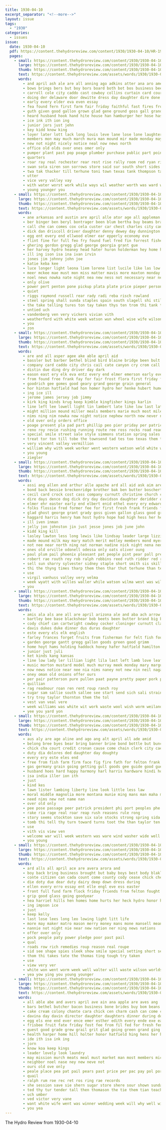 ```yaml
---
title: 1930-04-10
excerpt_separator: "<!--more-->"
layout: issue
tags:
  - "1930"
categories:
  - issues
issue:
  date: 1930-04-10
  pdf: https://content.thehydroreview.com/content/1930/1930-04-10/HR-1930-04-10.pdf
  pages:
    - small: https://content.thehydroreview.com/content/1930/1930-04-10/small/HR-1930-04-10-01.jpg
      large: https://content.thehydroreview.com/content/1930/1930-04-10/large/HR-1930-04-10-01.jpg
      thumb: https://content.thehydroreview.com/content/1930/1930-04-10/thumbnails/HR-1930-04-10-01.jpg
      text: https://content.thehydroreview.com/assets/words/1930/1930-04-10/HR-1930-04-10-01.txt
      words:
        - and april ash ale are all anning ago adkins atter ana aro american amis arizona aso ane
        - bows brings bers but boy bors board both bot bos business been benedict bielby bridgeport begun bony blue buys bridges bly baker bring bandy brother bros bridge boys branch bee bars
        - carroll cole city caddo cast cowboy collins curtain card court claus crow conti certain character cecil cox clayton can counter college capi call class come company county
        - doing der delaware door dewitte dress day daughter dire done dallas
        - early every elder eva even essay
        - fea found fern first farm fair friday faithful fast fires from fine fraction fore failing front fan fire fites friends ford for
        - guth given good gallon grown glad gene ground goss gall grandview giant gov george grand
        - heard husband hook hand hite house han hamburger her hose hash held health hydro handle has hatcher hardesty had home high hough hed him hobart hay harry hool how
        - ice ink ith ion ing
        - junior jors just jehn
        - key kidd know king
        - loyer later lott lack long louis leve lane lose lone laughter lat lodge little league large lis left light lon living last lake
        - members mon may much march mura man mound mir made monday mayo minne main mildred miss morning morn many mond
        - new not night nicely notice neal now news north
        - office old olds over ones omer only
        - pumper plant past pop poage plumber purchase public part points perfect pet pounds pour present poor ply plage pees pipe
        - quarters
        - roar ray real rochester rear rest rise rally room red ryan rie
        - swan sota siren son sorrows store said sur south short sides soon sible sun strang street state small sed sunday senior score she spies shines sickles stands stage santa shall see side station
        - twa tak thacker till terhune toni town texas tank thompson tast tor tho ted thi toll tol treat trip try thet tes taylor talkington the
        - utter
        - vice very valley vay
        - with water worst work while ways wil weather worth was ward wee western washita williams week wieden wentz word whitebread willow weir wife winning works welcome wesley well wagon want will weatherford wort wise
        - young younger you
    - small: https://content.thehydroreview.com/content/1930/1930-04-10/small/HR-1930-04-10-02.jpg
      large: https://content.thehydroreview.com/content/1930/1930-04-10/large/HR-1930-04-10-02.jpg
      thumb: https://content.thehydroreview.com/content/1930/1930-04-10/thumbnails/HR-1930-04-10-02.jpg
      text: https://content.thehydroreview.com/assets/words/1930/1930-04-10/HR-1930-04-10-02.txt
      words:
        - ane arkansas ard austin are april alle ator age all appleman amos ach and andrew
        - ber binger ben beryl bontrager been blum bertha buy beams brake big body black bill bos but bure bond bett
        - call che can comes cox cela custer car chest charles city cana copus crissman cause comfort coup
        - dick dan driscoll driver daughter denny dewey day dunnington doing della dunithan dooley deana
        - egg ent every end ellwood elmer ear epperly economy eve
        - flint fine for full feo fry found fuel fred fin forrest fisher firm foss from folsom friday field ford fea finer farrell foy fryer fig first
        - ghering gordon gregg glad george georgia grant gue
        - her harvey hydro heaney head hater huron holderman hey home hon harry hopewell harold hendrick helmuth has harris hatfield
        - ill ing ison isa ina ivan irvin
        - jones jim johnny john joe
        - katie keba kee
        - luce longer light leona liem lorene list lucile like las low lay left laughter lent long
        - meer mckee mae must mon miss matter mavis more maxton monday mer mattie mounts mobile many morgan mcanally moser mira maynard
        - noel news nowka nate night nea new ness not necessary near nettie
        - only olive
        - power pert penton pone pickup plata plate price pieper persons phillips pitzer pay pias place pearson
        - quiet
        - riggs raymond russell rear rady radi reba risch rowland
        - steel spring shall sunda staples spain south slagell shi still son sells she simpson sie scott speed style span sun save susie sim springs sturgill shen skill shock stek smooth strong simple show street sale stall said six send sam saturday special space sunday schantz sedan star seat sport such see
        - the take telling tures ton tay taken thys ten trom thi tank thomas tow town truly tie
        - untied uch
        - vandenberg ven very vickers vivian vith
        - weatherford with white week watson wun wheel wise wife wilson wood wane wee wearing wilma will
        - you
        - zon
    - small: https://content.thehydroreview.com/content/1930/1930-04-10/small/HR-1930-04-10-03.jpg
      large: https://content.thehydroreview.com/content/1930/1930-04-10/large/HR-1930-04-10-03.jpg
      thumb: https://content.thehydroreview.com/content/1930/1930-04-10/thumbnails/HR-1930-04-10-03.jpg
      text: https://content.thehydroreview.com/assets/words/1930/1930-04-10/HR-1930-04-10-03.txt
      words:
        - are and all asper agee ake able april aid
        - bassler but barber bethel blind bird blaine bridge been bult business best bradley bull black brown baby bank
        - company card caddo city chris cail cate canyon cry crom call carry come car chick choice child champlin craig comes cross can cornish chet
        - distin due ding dry driver day dark
        - eason east ery elk eva entz every end elmer emerson early even
        - from found free frank fay for fair frost flora first friday faster finger farm flock
        - goodrich gee gomes good geary grand george grain general
        - hor hinton hatfield had hon homer hydro her henke hubert humes hafer heart home has harder householder house harper halls half
        - ing ice ill
        - jerome james jersey job jimmy
        - kirk king kinds krug keep kimble kingfisher kings karlin
        - line left lee lowell light lin lambert late like low last latter
        - might million mound miller meals members marie much most mile montgomery march money miles man main many
        - nims ning nim nowka now night notice nephew north new never name near neighbor newton
        - old over only orders office
        - poage present pla pad part phillip peo pier priday per patrick place pool plate pretty plant pleasant
        - reno roy revie rushing running route ree ross rocks road ready reese res ralph ridenour
        - special smile street sale style simmons station spring sales save sunda shafer sae saturday sor see smith still sir stephenson square sees stock sullens store sunday sells service scott set star shearing sack short
        - treat tor ton till tobe the townsend tad tes too texas them town
        - very vincent valley vermillion
        - william why with week worker went western watson weld white well wykert works wells will whitefield worley window weatherford work walker water was
        - you young
        - ziegler
    - small: https://content.thehydroreview.com/content/1930/1930-04-10/small/HR-1930-04-10-04.jpg
      large: https://content.thehydroreview.com/content/1930/1930-04-10/large/HR-1930-04-10-04.jpg
      thumb: https://content.thehydroreview.com/content/1930/1930-04-10/thumbnails/HR-1930-04-10-04.jpg
      text: https://content.thehydroreview.com/assets/words/1930/1930-04-10/HR-1930-04-10-04.txt
      words:
        - assi ang allen and arthur alle apache ard all aid ask aim are age alton austin altus ago april
        - bond back bessie breckenridge brother bak ben butter boschert beatrice bath brothers brings bear but better beck bec bill bunch buy bove baptist blue
        - cecil card crock cost cass company curnutt christine church cal coffee city come close can charlie came carl chicas case cales
        - dire days dence dog dick dry day davidson daughter deridder dress
        - elmer ehr easter early end elbert enid ethel every ery edwards
        - folks flossie fred former fee for first fresh frank friends faster from
        - glad ghost george grant grady goss given gallon glass good greeson german
        - haggard harris henry ham host hydro hope had high hess her hert hardesty hazel hamilton held hays hool hopewell harry hes home
        - ill iven inman
        - jelly jon johnston jin just jesse jones job june john
        - kidd king kill
        - lasley lawton less long lewis like lindsay leader large lizzie lahoma lillie low linton leo look let
        - made mound milk may mary match merit motley members mond myers macks mane most many mik mis money miss mount
        - not nee near north ning nat norman nadine nick night nena ned neighbors nine now noel new
        - ones old orville odonell odessa only oats oliver oung
        - paul plum pail phoenix pleasant pat people pint pear pall present per pla page prey persons ply pee price
        - robert rae routh rey rob ralph robbins reed ruth ridder red rains room render reynolds roof rohr ray reno
        - sell sun sharry sylvester sidney staple short smith sis skill saturday still seals sit service store steeley stockton school ser spare saucer shall south sunday see sal such son stella sunda six stanfill sith sick sons special sam slight
        - thi the thyng times tharp them then thar thut terhune than team thur teter toles tie tree ton taylor tobe tow town
        - use
        - virgil vanhuss valley very velma
        - week wyatt with willes waller while watson wilma west was willi walling work wieden willie weiden weather wayman will willis well words worth way went
        - you
    - small: https://content.thehydroreview.com/content/1930/1930-04-10/small/HR-1930-04-10-05.jpg
      large: https://content.thehydroreview.com/content/1930/1930-04-10/large/HR-1930-04-10-05.jpg
      thumb: https://content.thehydroreview.com/content/1930/1930-04-10/thumbnails/HR-1930-04-10-05.jpg
      text: https://content.thehydroreview.com/assets/words/1930/1930-04-10/HR-1930-04-10-05.txt
      words:
        - amis ala als ane all are april arizona ale and aba ach arrow
        - bartley bee base blackshear bob beets been butter brand big blakley bottle bulk bugg box beans belew
        - cody chief can cartwright cowboy cocker cloninger curnutt class collier cattle caddo cast cee corte cot carta carl camps corn child comb ching caria cam chastain
        - davis dukes duke dinner dus duras daughter
        - este every els elk english
        - farley frances forget fruits from fisherman for felt fish foot full fresh floor far frisco
        - garden george gantt gregg gallon goods green good grimm
        - home hoyt hams holding haddock honey hafer hatfield hamilton hay hes hubert high howard him hezekiah how hall had hydro har head her
        - junior just juli
        - ket kinds kang kansas
        - line low lady ler lillian light lila last left lamb love leaf large
        - music morton mustard model much murray meek monday mary marguerite money must maid moore miss mondy
        - now news notice near nee nia nims naney not new nin neil naga norman navajo night
        - oney oman old onions offer ours
        - per pair patterson pure pullen paat payne pretty paper pork partner peppers prairie phe pounds price poe pau peaches
        - quillian
        - rag readnour roan ren rent roup ranch roy
        - sugar sam sallie south sallee see start send sich sali strain soo sheriff sister son school sale sone store sunday staple service sean stockton sewing standard sires sons
        - try troy taylor thornton them the tol
        - vest van veal vere
        - week williams was white wit work waste wool wish worm weiland with will western
        - yee you yard yon
    - small: https://content.thehydroreview.com/content/1930/1930-04-10/small/HR-1930-04-10-06.jpg
      large: https://content.thehydroreview.com/content/1930/1930-04-10/large/HR-1930-04-10-06.jpg
      thumb: https://content.thehydroreview.com/content/1930/1930-04-10/thumbnails/HR-1930-04-10-06.jpg
      text: https://content.thehydroreview.com/assets/words/1930/1930-04-10/HR-1930-04-10-06.txt
      words:
        - aus aly are age aline and ago ang alt april all ade amid
        - belong bree byes bear bring banner brine bond bottle but bunch buy business big been
        - chick cha court credit cronan cause come chain clerk city cael canada camp canals clear
        - duty dia dolores ded daughter day doughty
        - every ery este eles end
        - free from fish farm firm face fig fire fath for felton frank favors france freedom fail filling fancy
        - gas germany grain going getting gull goods gee guide good gue garden
        - husband hoes hard happy harmony harl harris hardware hindi hope has hydro hooks him heart had heres hoe herndon half hood hut home her
        - isa india iller ion ith
        - just
        - kind kes
        - lawn lister lambing liberty line look little less law
        - moral middle magnolia more montana munie ming mans man maha mee mowers may mar mise montan miller mower money marshall
        - need nims new not name nan
        - over old only
        - pee pose passage peer patrick president phi port peoples phe power people pleasant past page
        - rake ria rage real roar reap rush reasons rule rong
        - story seems stockton save six sale stocks strong spring sida station shoe stire show storm stress shall shadow sell sui store student sup she said stove
        - tomb thi tell thy turn toward turns toot the than taylor ten tha them tok toto takes
        - use
        - vith vis view ven
        - welcome war will week western was ware wind washer wide well water wall want worthy with while
        - you young
    - small: https://content.thehydroreview.com/content/1930/1930-04-10/small/HR-1930-04-10-07.jpg
      large: https://content.thehydroreview.com/content/1930/1930-04-10/large/HR-1930-04-10-07.jpg
      thumb: https://content.thehydroreview.com/content/1930/1930-04-10/thumbnails/HR-1930-04-10-07.jpg
      text: https://content.thehydroreview.com/assets/words/1930/1930-04-10/HR-1930-04-10-07.txt
      words:
        - ard alls all april ace are avera arora and
        - boy back bring business brought but baby boys best body blakley bankers been black buy brief ben bank bai
        - conte citizen can cada count come county cody cease chick chester cordell cashier close crail cure curb carry check
        - die doty due dear duty dairy deep down dress during
        - ellen every erro essay ent elle engl eve ess easter
        - front full fund farm flock friday friends from felton fought fast frid for fierce
        - grip good glass going goodyear
        - hea harriet hills hen homes home hurts her heck hydro honor has hoi high hand hort had held
        - ing impson ice
        - just
        - keep kelly
        - last lose lees long leo lowing light litt life
        - more may maker matro mason merry money mans mone mansell means mor miss miles man malon monday men mcbride
        - nannie not night nie near new nation ner ning news nations
        - offer over only
        - pock people paty power pledge poor past pail
        - qual
        - roads row rich remedies roup reason real roupe
        - sid see shape spies sleek show smile special setting short settle sho simpson subject sil small say sunday style such saturday save shown ship stock state standing standard service
        - thom thi takes tate the thomas ting tough try taken
        - use
        - view very ver
        - white won went worm week well walter will waste wilson worlds weather world with working while ways wen why want western war walls
        - yea yow ying you young younger
    - small: https://content.thehydroreview.com/content/1930/1930-04-10/small/HR-1930-04-10-08.jpg
      large: https://content.thehydroreview.com/content/1930/1930-04-10/large/HR-1930-04-10-08.jpg
      thumb: https://content.thehydroreview.com/content/1930/1930-04-10/thumbnails/HR-1930-04-10-08.jpg
      text: https://content.thehydroreview.com/assets/words/1930/1930-04-10/HR-1930-04-10-08.txt
      words:
        - all able abe and avers april ave ain ana apple are aves ang
        - bars bethel butcher bacon business bone brides buy bom beans bulk butter box bring beng
        - cake cream colony chante cara chick cen charm cash can come corn care cost chas coffee cure clyde coreen church
        - davina day davin director daughter daughters dinner during does daw die
        - egg els ene end ever ence emer esther edith every ende exe early
        - frisbee fruit fate friday fost fee from fil fed for fresh fend
        - guest good grade grew grail grit glad going green grand ging goods gallon
        - health harper home hill holter honor hatfield hing hens her haye hydro hus held has
        - ide ith isa ink ing
        - jorn
        - know koa keep kings
        - leader lovely look laundry
        - may mission murch meats meal must market man most members mich monday miss miller mica money milk mare men
        - neighbor noel nase ney new neve not
        - ours old ove only
        - peale place pea pat pail pears past price per pac pay pol pork porter pla
        - quail
        - ralph rum roe rec ret ros ring rae records
        - she session save sie shern sugar store shere sour shown sunday sas subject sed second sam stock send saturday simmons seth saucer shall sill sees salad san soap special service small sell
        - ted thy tur tender tall then thomason the tie them tian teach
        - uch umber
        - ved victor very vane
        - want white wife went was winner wedding week will why well wil with
        - you yea
---
```


The Hydro Review from 1930-04-10

<!--more-->

